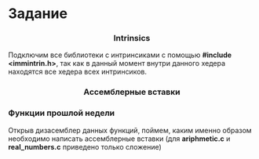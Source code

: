 # Задание

### <p style="text-align: center;"> Intrinsics </p>

Подключим все библиотеки с интринсиками с помощью **#include <immintrin.h>**, так как в данный момент внутри данного хедера находятся все хедера всех интринсиков.


### <p style="text-align: center;"> Ассемблерные вставки </p>

### Функции прошлой недели

Открыв дизасемблер данных функций, поймем, каким именно образом необходимо написать ассемблерные вставки (для **ariphmetic.c** и **real_numbers.c** приведено только сложение)


